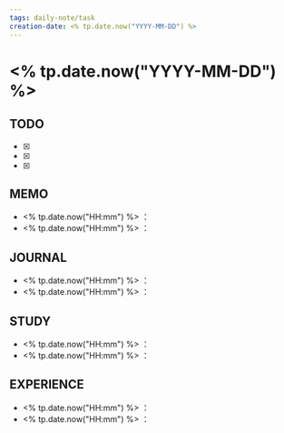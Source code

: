 ```yaml
---
tags: daily-note/task
creation-date: <% tp.date.now("YYYY-MM-DD") %>
---
```


# <% tp.date.now("YYYY-MM-DD") %>

## TODO
- [x] 
- [x] 
- [x] 

## MEMO
- <% tp.date.now("HH:mm") %> ：
- <% tp.date.now("HH:mm") %> ：

## JOURNAL
- <% tp.date.now("HH:mm") %> ：
- <% tp.date.now("HH:mm") %> ：

## STUDY
- <% tp.date.now("HH:mm") %> ：
- <% tp.date.now("HH:mm") %> ：

## EXPERIENCE
- <% tp.date.now("HH:mm") %> ：
- <% tp.date.now("HH:mm") %> ：